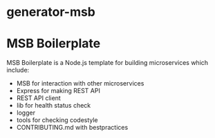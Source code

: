 # generator-msb
# MSB Boilerplate

MSB Boilerplate is a Node.js template for building microservices which include:
- MSB for interaction with other microservices
- Express for making REST API
- REST API client
- lib for health status check
- logger
- tools for checking codestyle
- CONTRIBUTING.md with bestpractices
